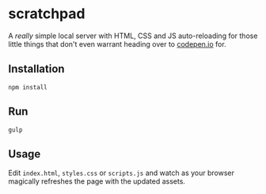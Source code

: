 # scratchpad

A _really_ simple local server with HTML, CSS and JS auto-reloading for those little things that don't even warrant heading over to [codepen.io](https://codepen.io/) for.

## Installation
```
npm install
```

## Run
```
gulp
```

## Usage

Edit `index.html`, `styles.css` or `scripts.js` and watch as your browser magically refreshes the page with the updated assets.

